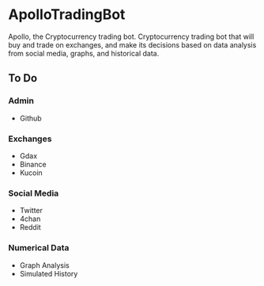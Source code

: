 # ApolloTradingBot
Apollo, the Cryptocurrency trading bot.
Cryptocurrency trading bot that will buy and trade on exchanges, and make its decisions based on data analysis from social media, graphs, and historical data.

## To Do

### Admin
* Github

### Exchanges
* Gdax
* Binance
* Kucoin

### Social Media
* Twitter
* 4chan
* Reddit

### Numerical Data
* Graph Analysis
* Simulated History
